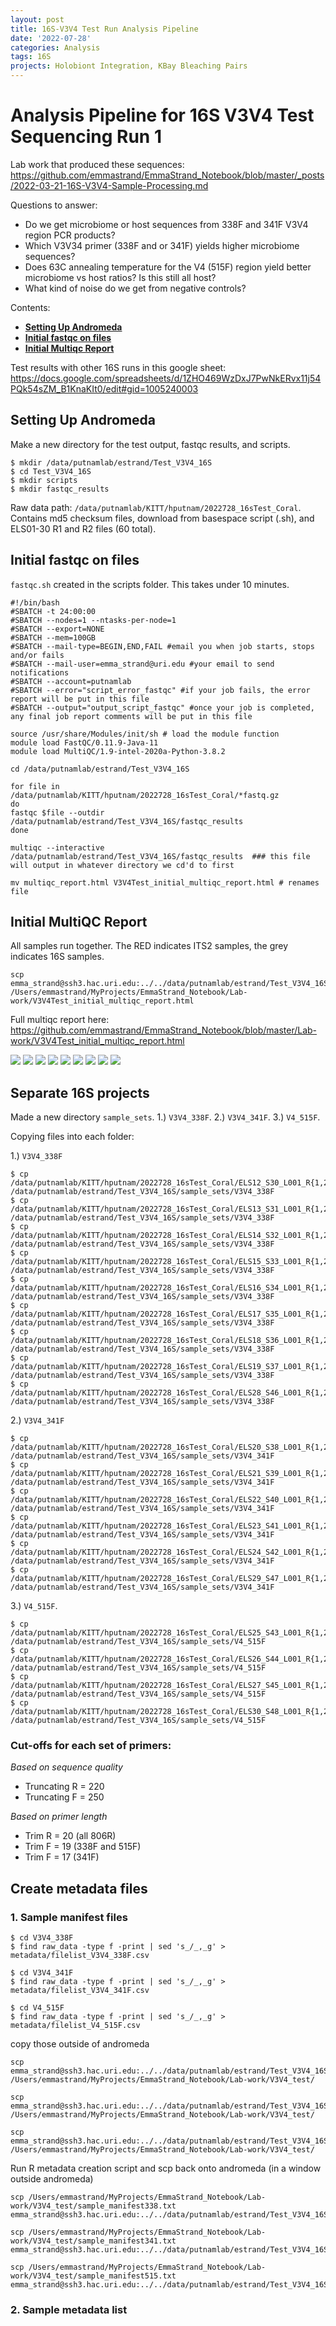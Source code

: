 ```yaml
---
layout: post
title: 16S-V3V4 Test Run Analysis Pipeline
date: '2022-07-28'
categories: Analysis
tags: 16S
projects: Holobiont Integration, KBay Bleaching Pairs
---
```


# Analysis Pipeline for 16S V3V4 Test Sequencing Run 1

Lab work that produced these sequences: https://github.com/emmastrand/EmmaStrand_Notebook/blob/master/_posts/2022-03-21-16S-V3V4-Sample-Processing.md

Questions to answer:
- Do we get microbiome or host sequences from 338F and 341F V3V4 region PCR products?  
- Which V3V34 primer (338F and or 341F) yields higher microbiome sequences?  
- Does 63C annealing temperature for the V4 (515F) region yield better microbiome vs host ratios? Is this still all host?  
- What kind of noise do we get from negative controls?  

Contents:  
- [**Setting Up Andromeda**](#Setting_up)  
- [**Initial fastqc on files**](#fastqc)  
- [**Initial Multiqc Report**](#multiqc)    


Test results with other 16S runs in this google sheet: https://docs.google.com/spreadsheets/d/1ZHO469WzDxJ7PwNkERvx11j54PQk54sZM_B1KnaKIt0/edit#gid=1005240003

## <a name="Setting_up"></a> **Setting Up Andromeda**

Make a new directory for the test output, fastqc results, and scripts.

```
$ mkdir /data/putnamlab/estrand/Test_V3V4_16S
$ cd Test_V3V4_16S
$ mkdir scripts
$ mkdir fastqc_results
```

Raw data path: `/data/putnamlab/KITT/hputnam/2022728_16sTest_Coral`. Contains md5 checksum files, download from basespace script (.sh), and ELS01-30 R1 and R2 files (60 total).

## <a name="fastqc"></a> **Initial fastqc on files**

`fastqc.sh` created in the scripts folder. This takes under 10 minutes.

```
#!/bin/bash
#SBATCH -t 24:00:00
#SBATCH --nodes=1 --ntasks-per-node=1
#SBATCH --export=NONE
#SBATCH --mem=100GB
#SBATCH --mail-type=BEGIN,END,FAIL #email you when job starts, stops and/or fails
#SBATCH --mail-user=emma_strand@uri.edu #your email to send notifications
#SBATCH --account=putnamlab                  
#SBATCH --error="script_error_fastqc" #if your job fails, the error report will be put in this file
#SBATCH --output="output_script_fastqc" #once your job is completed, any final job report comments will be put in this file

source /usr/share/Modules/init/sh # load the module function
module load FastQC/0.11.9-Java-11
module load MultiQC/1.9-intel-2020a-Python-3.8.2

cd /data/putnamlab/estrand/Test_V3V4_16S

for file in /data/putnamlab/KITT/hputnam/2022728_16sTest_Coral/*fastq.gz
do
fastqc $file --outdir /data/putnamlab/estrand/Test_V3V4_16S/fastqc_results         
done

multiqc --interactive /data/putnamlab/estrand/Test_V3V4_16S/fastqc_results  ### this file will output in whatever directory we cd'd to first

mv multiqc_report.html V3V4Test_initial_multiqc_report.html # renames file
```

## <a name="multiqc"></a> **Initial MultiQC Report**

All samples run together. The RED indicates ITS2 samples, the grey indicates 16S samples.

```
scp emma_strand@ssh3.hac.uri.edu:../../data/putnamlab/estrand/Test_V3V4_16S/V3V4Test_initial_multiqc_report.html /Users/emmastrand/MyProjects/EmmaStrand_Notebook/Lab-work/V3V4Test_initial_multiqc_report.html
```

Full multiqc report here: https://github.com/emmastrand/EmmaStrand_Notebook/blob/master/Lab-work/V3V4Test_initial_multiqc_report.html

![](https://github.com/emmastrand/EmmaStrand_Notebook/blob/master/images/V3V4_test_multiqc_report/seq_quality.png?raw=true)
![](https://github.com/emmastrand/EmmaStrand_Notebook/blob/master/images/V3V4_test_multiqc_report/seq_counts.png?raw=true)
![](https://github.com/emmastrand/EmmaStrand_Notebook/blob/master/images/V3V4_test_multiqc_report/per%20seq%20quality.png?raw=true)
![](https://github.com/emmastrand/EmmaStrand_Notebook/blob/master/images/V3V4_test_multiqc_report/per%20seq%20GC%20content.png?raw=true)
![](https://github.com/emmastrand/EmmaStrand_Notebook/blob/master/images/V3V4_test_multiqc_report/per%20base%20N%20content.png?raw=true)
![](https://github.com/emmastrand/EmmaStrand_Notebook/blob/master/images/V3V4_test_multiqc_report/seq%20length%20dist.png?raw=true)
![](https://github.com/emmastrand/EmmaStrand_Notebook/blob/master/images/V3V4_test_multiqc_report/seq%20dup%20levels.png?raw=true)
![](https://github.com/emmastrand/EmmaStrand_Notebook/blob/master/images/V3V4_test_multiqc_report/overrep.png?raw=true)
![](https://github.com/emmastrand/EmmaStrand_Notebook/blob/master/images/V3V4_test_multiqc_report/adapter%20content.png?raw=true)

## <a name="separate"></a> **Separate 16S projects**

Made a new directory `sample_sets`. 1.) `V3V4_338F`. 2.) `V3V4_341F`. 3.) `V4_515F`.

Copying files into each folder:

1.) `V3V4_338F`

```
$ cp /data/putnamlab/KITT/hputnam/2022728_16sTest_Coral/ELS12_S30_L001_R{1,2}_001.fastq.gz /data/putnamlab/estrand/Test_V3V4_16S/sample_sets/V3V4_338F
$ cp /data/putnamlab/KITT/hputnam/2022728_16sTest_Coral/ELS13_S31_L001_R{1,2}_001.fastq.gz /data/putnamlab/estrand/Test_V3V4_16S/sample_sets/V3V4_338F
$ cp /data/putnamlab/KITT/hputnam/2022728_16sTest_Coral/ELS14_S32_L001_R{1,2}_001.fastq.gz /data/putnamlab/estrand/Test_V3V4_16S/sample_sets/V3V4_338F
$ cp /data/putnamlab/KITT/hputnam/2022728_16sTest_Coral/ELS15_S33_L001_R{1,2}_001.fastq.gz /data/putnamlab/estrand/Test_V3V4_16S/sample_sets/V3V4_338F
$ cp /data/putnamlab/KITT/hputnam/2022728_16sTest_Coral/ELS16_S34_L001_R{1,2}_001.fastq.gz /data/putnamlab/estrand/Test_V3V4_16S/sample_sets/V3V4_338F
$ cp /data/putnamlab/KITT/hputnam/2022728_16sTest_Coral/ELS17_S35_L001_R{1,2}_001.fastq.gz /data/putnamlab/estrand/Test_V3V4_16S/sample_sets/V3V4_338F
$ cp /data/putnamlab/KITT/hputnam/2022728_16sTest_Coral/ELS18_S36_L001_R{1,2}_001.fastq.gz /data/putnamlab/estrand/Test_V3V4_16S/sample_sets/V3V4_338F
$ cp /data/putnamlab/KITT/hputnam/2022728_16sTest_Coral/ELS19_S37_L001_R{1,2}_001.fastq.gz /data/putnamlab/estrand/Test_V3V4_16S/sample_sets/V3V4_338F
$ cp /data/putnamlab/KITT/hputnam/2022728_16sTest_Coral/ELS28_S46_L001_R{1,2}_001.fastq.gz /data/putnamlab/estrand/Test_V3V4_16S/sample_sets/V3V4_338F
```

2.) `V3V4_341F`

```
$ cp /data/putnamlab/KITT/hputnam/2022728_16sTest_Coral/ELS20_S38_L001_R{1,2}_001.fastq.gz /data/putnamlab/estrand/Test_V3V4_16S/sample_sets/V3V4_341F
$ cp /data/putnamlab/KITT/hputnam/2022728_16sTest_Coral/ELS21_S39_L001_R{1,2}_001.fastq.gz /data/putnamlab/estrand/Test_V3V4_16S/sample_sets/V3V4_341F
$ cp /data/putnamlab/KITT/hputnam/2022728_16sTest_Coral/ELS22_S40_L001_R{1,2}_001.fastq.gz /data/putnamlab/estrand/Test_V3V4_16S/sample_sets/V3V4_341F
$ cp /data/putnamlab/KITT/hputnam/2022728_16sTest_Coral/ELS23_S41_L001_R{1,2}_001.fastq.gz /data/putnamlab/estrand/Test_V3V4_16S/sample_sets/V3V4_341F
$ cp /data/putnamlab/KITT/hputnam/2022728_16sTest_Coral/ELS24_S42_L001_R{1,2}_001.fastq.gz /data/putnamlab/estrand/Test_V3V4_16S/sample_sets/V3V4_341F
$ cp /data/putnamlab/KITT/hputnam/2022728_16sTest_Coral/ELS29_S47_L001_R{1,2}_001.fastq.gz /data/putnamlab/estrand/Test_V3V4_16S/sample_sets/V3V4_341F
```

3.) `V4_515F`.

```
$ cp /data/putnamlab/KITT/hputnam/2022728_16sTest_Coral/ELS25_S43_L001_R{1,2}_001.fastq.gz /data/putnamlab/estrand/Test_V3V4_16S/sample_sets/V4_515F
$ cp /data/putnamlab/KITT/hputnam/2022728_16sTest_Coral/ELS26_S44_L001_R{1,2}_001.fastq.gz /data/putnamlab/estrand/Test_V3V4_16S/sample_sets/V4_515F
$ cp /data/putnamlab/KITT/hputnam/2022728_16sTest_Coral/ELS27_S45_L001_R{1,2}_001.fastq.gz /data/putnamlab/estrand/Test_V3V4_16S/sample_sets/V4_515F
$ cp /data/putnamlab/KITT/hputnam/2022728_16sTest_Coral/ELS30_S48_L001_R{1,2}_001.fastq.gz /data/putnamlab/estrand/Test_V3V4_16S/sample_sets/V4_515F
```

### Cut-offs for each set of primers:

*Based on sequence quality*

- Truncating R = 220  
- Truncating F = 250

*Based on primer length*

- Trim R = 20 (all 806R)  
- Trim F = 19 (338F and 515F)  
- Trim F = 17 (341F)

## <a name="metadata"></a> **Create metadata files**

### 1. Sample manifest files

```
$ cd V3V4_338F
$ find raw_data -type f -print | sed 's_/_,_g' > metadata/filelist_V3V4_338F.csv

$ cd V3V4_341F
$ find raw_data -type f -print | sed 's_/_,_g' > metadata/filelist_V3V4_341F.csv

$ cd V4_515F
$ find raw_data -type f -print | sed 's_/_,_g' > metadata/filelist_V4_515F.csv
```

copy those outside of andromeda

```
scp emma_strand@ssh3.hac.uri.edu:../../data/putnamlab/estrand/Test_V3V4_16S/sample_sets/V3V4_338F/metadata/filelist_V3V4_338F.csv /Users/emmastrand/MyProjects/EmmaStrand_Notebook/Lab-work/V3V4_test/

scp emma_strand@ssh3.hac.uri.edu:../../data/putnamlab/estrand/Test_V3V4_16S/sample_sets/V3V4_341F/metadata/filelist_V3V4_341F.csv /Users/emmastrand/MyProjects/EmmaStrand_Notebook/Lab-work/V3V4_test/

scp emma_strand@ssh3.hac.uri.edu:../../data/putnamlab/estrand/Test_V3V4_16S/sample_sets/V4_515F/metadata/filelist_V4_515F.csv /Users/emmastrand/MyProjects/EmmaStrand_Notebook/Lab-work/V3V4_test/
```

Run R metadata creation script and scp back onto andromeda (in a window outside andromeda)

```
scp /Users/emmastrand/MyProjects/EmmaStrand_Notebook/Lab-work/V3V4_test/sample_manifest338.txt emma_strand@ssh3.hac.uri.edu:../../data/putnamlab/estrand/Test_V3V4_16S/sample_sets/V3V4_338F/metadata/sample_manifest338.txt

scp /Users/emmastrand/MyProjects/EmmaStrand_Notebook/Lab-work/V3V4_test/sample_manifest341.txt emma_strand@ssh3.hac.uri.edu:../../data/putnamlab/estrand/Test_V3V4_16S/sample_sets/V3V4_341F/metadata/sample_manifest341.txt

scp /Users/emmastrand/MyProjects/EmmaStrand_Notebook/Lab-work/V3V4_test/sample_manifest515.txt emma_strand@ssh3.hac.uri.edu:../../data/putnamlab/estrand/Test_V3V4_16S/sample_sets/V4_515F/metadata/sample_manifest515.txt
```

### 2. Sample metadata list
